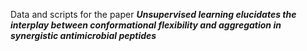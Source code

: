 Data and scripts for the paper ***Unsupervised learning elucidates the interplay between conformational flexibility and aggregation in synergistic antimicrobial peptides***